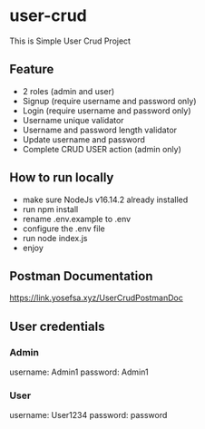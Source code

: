 # user-crud
 
This is Simple User Crud Project

## Feature
- 2 roles (admin and user)
- Signup (require username and password only)
- Login (require username and password only)
- Username unique validator
- Username and password length validator
- Update username and password
- Complete CRUD USER action (admin only)

## How to run locally
- make sure NodeJs v16.14.2 already installed
- run npm install
- rename .env.example to .env
- configure the .env file
- run node index.js
- enjoy

## Postman Documentation
https://link.yosefsa.xyz/UserCrudPostmanDoc

## User credentials
### Admin
username: Admin1
password: Admin1

### User
username: User1234
password: password
